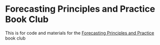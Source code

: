 # Forecasting Principles and Practice Book Club 
This is for code and materials for the [Forecasting Principles and Practice](https://otexts.com/fpp3/) book club
